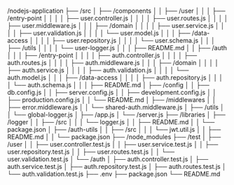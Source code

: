 /nodejs-application
├── /src
│   ├── /components
│   │   ├── /user
│   │   │   ├── /entry-point
│   │   │   │   ├── user.controller.js
│   │   │   │   ├── user.routes.js
│   │   │   │   ├── user.middleware.js
│   │   │   ├── /domain
│   │   │   │   ├── user.service.js
│   │   │   │   ├── user.validation.js
│   │   │   │   └── user.model.js
│   │   │   ├── /data-access
│   │   │   │   ├── user.repository.js
│   │   │   │   └── user.schema.js
│   │   │   ├── /utils
│   │   │   │   └── user-logger.js
│   │   │   ├── README.md
│   │   ├── /auth
│   │   │   ├── /entry-point
│   │   │   │   ├── auth.controller.js
│   │   │   │   ├── auth.routes.js
│   │   │   │   ├── auth.middleware.js
│   │   │   ├── /domain
│   │   │   │   ├── auth.service.js
│   │   │   │   ├── auth.validation.js
│   │   │   │   └── auth.model.js
│   │   │   ├── /data-access
│   │   │   │   ├── auth.repository.js
│   │   │   │   └── auth.schema.js
│   │   │   ├── README.md
│   ├── /config
│   │   ├── db.config.js
│   │   ├── server.config.js
│   │   ├── development.config.js
│   │   ├── production.config.js
│   │   └── README.md
│   ├── /middlewares
│   │   ├── error.middleware.js
│   │   └── shared-auth.middleware.js
│   ├── /utils
│   │   └── global-logger.js
│   ├── /app.js
│   └── /server.js
├── /libraries
│   ├── /logger
│   │   ├── /src
│   │   │   └── logger.js
│   │   ├── README.md
│   │   └── package.json
│   ├── /auth-utils
│   │   ├── /src
│   │   │   └── jwt.util.js
│   │   ├── README.md
│   │   └── package.json
├── /node_modules
├── /test
│   ├── /user
│   │   ├── user.controller.test.js
│   │   ├── user.service.test.js
│   │   ├── user.repository.test.js
│   │   ├── user.routes.test.js
│   │   └── user.validation.test.js
│   └── /auth
│       ├── auth.controller.test.js
│       ├── auth.service.test.js
│       ├── auth.repository.test.js
│       ├── auth.routes.test.js
│       └── auth.validation.test.js
├── .env
├── package.json
└── README.md